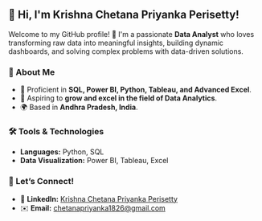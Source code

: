 ## 👋 Hi, I'm Krishna Chetana Priyanka Perisetty!  
Welcome to my GitHub profile! 🚀 I'm a passionate **Data Analyst** who loves transforming raw data into meaningful insights, building dynamic dashboards, and solving complex problems with data-driven solutions.  

### 🌟 About Me    
- 🎯 Proficient in **SQL, Power BI, Python, Tableau, and Advanced Excel**.  
- 💼 Aspiring to **grow and excel in the field of Data Analytics**.  
- 🌍 Based in **Andhra Pradesh, India**.  

### 🛠️ Tools & Technologies  
- **Languages:** Python, SQL  
- **Data Visualization:** Power BI, Tableau, Excel  

### 📣 Let’s Connect!  
- 💼 **LinkedIn:** [Krishna Chetana Priyanka Perisetty](https://www.linkedin.com/in/krishna-chetana-priyanka-perisetty-63553a24a)  
- ✉️ **Email:** chetanapriyanka1826@gmail.com 
